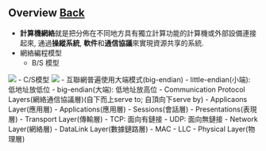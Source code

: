 ## Overview	[Back](./../Network.md)
- **計算機網絡**就是把分佈在不同地方具有獨立計算功能的計算機或外部設備連接起來, 通過**操縱系統**, **軟件**和**通信協議**來實現資源共享的系統.
- 網絡編程模型
	- B/S 模型
<img src="./bs_model.png">
	- C/S模型
<img src="./cs_model.png">
- 互聯網普遍使用大端模式(big-endian)
	- little-endian(小端): 低地址放低位
	- big-endian(大端): 低地址放高位 
- Communication Protocol Layers(網絡通信協議層)(自下而上serve to; 自頂向下serve by)
	- Applicaons Layer(應用層)
		- Applications(應用層)
		- Sessions(會話層)
		- Presentations(表現層)
	- Transport Layer(傳輸層)
		- TCP: 面向有鏈接
		- UDP: 面向無鏈接
	- Network Layer(網絡層)
	- DataLink Layer(數據鏈路層)
		- MAC
		- LLC
	- Physical Layer(物理層)
